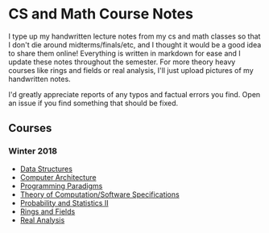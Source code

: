 # CS and Math Course Notes

I type up my handwritten lecture notes from my cs and math classes so that I don't die around 
midterms/finals/etc, and I thought it would be a good idea to share them online! Everything is written in markdown for ease and I update these notes throughout the semester. For more theory heavy courses like rings and fields or real analysis, I'll just upload pictures of my handwritten notes.

I'd greatly appreciate reports of any typos and factual errors you find. Open an issue if you find something that should be fixed.

## Courses

### Winter 2018
* [Data Structures](http://karishmadaga.com/course-notes/cisc235.html)
* [Computer Architecture](http://karishmadaga.com/course-notes/cisc221.html)
* [Programming Paradigms](http://karishmadaga.com/course-notes/cisc260.html)
* [Theory of Computation/Software Specifications](http://karishmadaga.com/course-notes/cisc223.html)
* [Probability and Statistics II](http://karishmadaga.com/course-notes/stat269.html)
* [Rings and Fields](http://karishmadaga.com/course-notes/math210.html)
* [Real Analysis](http://karishmadaga.com/course-notes/math281.html)


